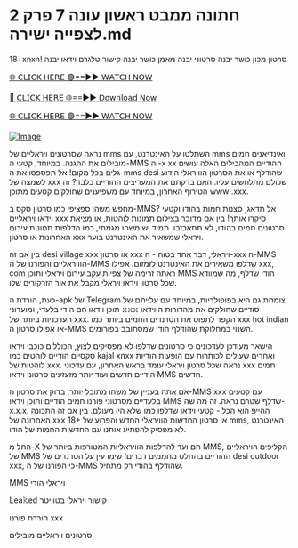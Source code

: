 # חתונה ממבט ראשון עונה 7 פרק 2 לצפייה ישירה.md #

18+xnxn! סרטון מכון כושר יבנה סרטוני יבנה מאמן כושר יבנה קישור טלגרם וידאו יבנה

[🌐 𝖢𝖫𝖨𝖢𝖪 𝖧𝖤𝖱𝖤 🟢==►► 𝖶𝖠𝖳𝖢𝖧 𝖭𝖮𝖶](https://3-tanei-pinik.blogspot.com/2025/02/viral-video.html)

[🔴 𝖢𝖫𝖨𝖢𝖪 𝖧𝖤𝖱𝖤 🌐==►► 𝖣𝗈𝗐𝗇𝗅𝗈𝖺𝖽 𝖭𝗈𝗐](https://3-tanei-pinik.blogspot.com/2025/02/viral-video.html)

[🌐 𝖢𝖫𝖨𝖢𝖪 𝖧𝖤𝖱𝖤 🟢==►► 𝖶𝖠𝖳𝖢𝖧 𝖭𝖮𝖶](https://3-tanei-pinik.blogspot.com/2025/02/viral-video.html)

[![Image](https://github.com/user-attachments/assets/ff3b7bd4-415c-4ca3-a6c8-b1f096193c29)](https://3-tanei-pinik.blogspot.com/2025/02/viral-video.html)


נראה שסרטונים ויראליים של mms השתלטו על האינטרנט, עם mms ואינדיאנים חמים מובילים את ההגנה. במיוחד, קטעי ה-MMS וה-x xx ההודיים המהבילים האלה עושים גלים בכל מקום! אל תפספסו את ה-mms desi שהודלף או את הסרטון הוויראלי הידוע לשמצה של xxx שכולם מתלחשים עליו. האם בדקתם את המעריצים ההודיים בלבד? זה הטירוף האחרון, במיוחד עם משפיענים שחולקים קטעים מתוכן www .xxx.

מחפש משהו ספציפי כמו סרטון סקס ב-MMS? אל תדאג, סצנות חמות בהודו וקטעי וידאו ויראליים xxx סיקרו אותך! בין אם מדובר בצילום תמונות לוהטות, או מציאת סרטונים חמים בהודו, לא תתאכזבו. תמיד יש משהו מגמתי, כמו הדלפות תמונות עירום האחרונות או סרטון xxx ויראלי שמשאיר את האינטרנט בוער.

בין אם זה desi village xxx או סרטון xxx ויראלי, דבר אחד בטוח - ה-xxx ה-MMS הוויראליים והפורנו של ה-MMS שדלפו משאירים את האינטרנט לזמזום. אפילו xxx, com ראתה זרימה של צפיות עקב עירום ויראלי ותוכן MMS הודי שדלף, מה שמוודא שכל סרטון וידאו ויראלי מקבל את אור הזרקורים שלו.

כעת, הורדת ה-apk של Telegram צומחת גם היא בפופולריות, במיוחד עם עלייתם של תוכן וידאו חם הודי בלעדי, ומועדוני 𝚡𝚡𝚡 סודיים שחולקים את מהדורות הווידאו העדכניות ביותר של xxx. הקפד לתפוס את הטרנדים החמים ביותר כמו xxx hot indian או אפילו סרטון ה-MMS השנוי במחלוקת שהודלף הודי שמסתובב בפורומים.

הישאר מעודכן לעדכונים כי סרטונים שדלפו לא מפסיקים לצוץ, הכוללים כוכבי וידאו סקסיים הודיים לוהטים כמו kajal xnxx ואחרים שעולים לכותרות עם הופעות הודיות לוהטות של xxx. נראה שכל סרטון ויראלי עומד בראש האחרון, עם עדכוני xxx חמים הודיים חדשים ועוד יותר מזעזעים סרטוני וידאו MMS חדשים.

אם אתה בעניין של משהו מתובל יותר, בדוק את סרטון ה-MMS xxx עם קטעים בלעדיים מסרטוני פורנו חמים הודיים ותוכן וידאו MMS שדלף שטרם נראה. זה מה שה-x.x.x. ההייפ הוא הכל - קטעי וידאו שדלפו כמו שלא היו מעולם. בין אם זה התכונה האחרונה של xxx 18+ או סרטון החדשות הוויראלי החדש והפרוע של mms, האינטרנט לא מפסיק להפתיע אותנו עם החדשות החמות של הודו.

החל מ-X חם ועד להדלפות הוויראליות המטורפות ביותר של MMS, הקליפים הויראליים של MMS ההודיים בהחלט מחממים דברים! שימו עין על הטרנדים של desi outdoor xxx, כי הפורנו של ה-MMS שהודלף בהודי רק מתחיל.

MMS ויראלי הודי

Lea𝚔ed קישור ויראלי בטוויטר

הורדת פורנו xxx

סרטונים ויראליים מובילים
